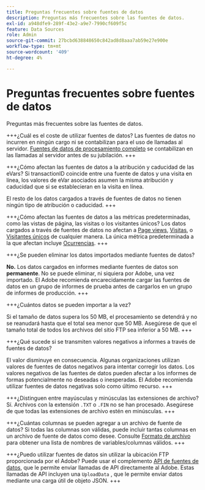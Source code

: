 ```yaml
---
title: Preguntas frecuentes sobre fuentes de datos
description: Preguntas más frecuentes sobre las fuentes de datos.
exl-id: a948dfe9-289f-43e2-a9e7-7990cf609f5c
feature: Data Sources
role: Admin
source-git-commit: 27bcbd638848650c842ad8d8aaa7ab59e27e900e
workflow-type: tm+mt
source-wordcount: '409'
ht-degree: 4%

---
```


# Preguntas frecuentes sobre fuentes de datos

Preguntas más frecuentes sobre las fuentes de datos.

+++¿Cuál es el coste de utilizar fuentes de datos?
Las fuentes de datos no incurren en ningún cargo ni se contabilizan para el uso de llamadas al servidor. [Fuentes de datos de procesamiento completo](full-processing-eol.md) se contabilizan en las llamadas al servidor antes de su jubilación.
+++

+++¿Cómo afectan las fuentes de datos a la atribución y caducidad de las eVars?
Si transactionID coincide entre una fuente de datos y una visita en línea, los valores de eVar asociados asumen la misma atribución y caducidad que si se establecieran en la visita en línea.

El resto de los datos cargados a través de fuentes de datos no tienen ningún tipo de atribución o caducidad.
+++

+++¿Cómo afectan las fuentes de datos a las métricas predeterminadas, como las vistas de página, las visitas o los visitantes únicos?
Los datos cargados a través de fuentes de datos no afectan a [Page views](/help/components/metrics/page-views.md), [Visitas](/help/components/metrics/visits.md), o [Visitantes únicos](/help/components/metrics/unique-visitors.md) de cualquier manera. La única métrica predeterminada a la que afectan incluye [Ocurrencias](/help/components/metrics/occurrences.md).
+++

+++¿Se pueden eliminar los datos importados mediante fuentes de datos?

**No.** Los datos cargados en informes mediante fuentes de datos son **permanente**. No se puede eliminar, ni siquiera por Adobe, una vez importado. El Adobe recomienda encarecidamente cargar las fuentes de datos en un grupo de informes de prueba antes de cargarlos en un grupo de informes de producción.
+++

+++¿Cuántos datos se pueden importar a la vez?

Si el tamaño de datos supera los 50 MB, el procesamiento se detendrá y no se reanudará hasta que el total sea menor que 50 MB. Asegúrese de que el tamaño total de todos los archivos del sitio FTP sea inferior a 50 MB.
+++

+++¿Qué sucede si se transmiten valores negativos a informes a través de fuentes de datos?

El valor disminuye en consecuencia. Algunas organizaciones utilizan valores de fuentes de datos negativos para intentar corregir los datos. Los valores negativos de las fuentes de datos pueden afectar a los informes de formas potencialmente no deseadas o inesperadas. El Adobe recomienda utilizar fuentes de datos negativas solo como último recurso.
+++

+++¿Distinguen entre mayúsculas y minúsculas las extensiones de archivo?
Sí. Archivos con la extensión `.TXT` o `.FIN` no se han procesado. Asegúrese de que todas las extensiones de archivo estén en minúsculas.
+++

+++¿Cuántas columnas se pueden agregar a un archivo de fuente de datos?
Si todas las columnas son válidas, puede incluir tantas columnas en un archivo de fuente de datos como desee. Consulte [Formato de archivo](file-format.md) para obtener una lista de nombres de variables/columnas válidos.
+++

+++¿Puedo utilizar fuentes de datos sin utilizar la ubicación FTP proporcionada por el Adobe?
Puede usar el complemento [API de fuentes de datos](https://developer.adobe.com/analytics-apis/docs/1.4/guides/data-sources/), que le permite enviar llamadas de API directamente al Adobe. Estas llamadas de API incluyen una `UploadData` , que le permite enviar datos mediante una carga útil de objeto JSON.
+++
